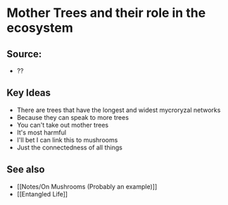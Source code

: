 # Mother Trees and their role in the ecosystem

## Source:
- ??

## Key Ideas
- There are trees that have the longest and widest mycroryzal networks
- Because they can speak to more trees
- You can't take out mother trees
- It's most harmful
- I'll bet I can link this to mushrooms
- Just the connectedness of all things

## See also
- [[Notes/On Mushrooms (Probably an example)]]
- [[Entangled Life]]